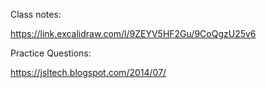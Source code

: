 Class notes:

https://link.excalidraw.com/l/9ZEYV5HF2Gu/9CoQgzU25v6

Practice Questions:

https://jsltech.blogspot.com/2014/07/


